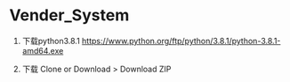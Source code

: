 # Vender_System

1. 下载python3.8.1
https://www.python.org/ftp/python/3.8.1/python-3.8.1-amd64.exe

2. 下载
  Clone or Download > Download ZIP
